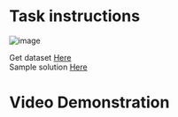 <h1>Task instructions</h1>

![image](https://github.com/mavssvighnesh/TSF-GRIP-MAIN/assets/109013315/c0b90637-5f19-475d-b69e-cbd2765cc32f)


Get dataset <a href="https://bit.ly/3kXTdox">Here</a>
<br>
Sample solution <a href="https://bit.ly/3cGyP8j">Here</a>

<h1>Video Demonstration</h1>

